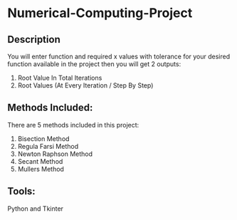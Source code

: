 # Numerical-Computing-Project

## Description
You will enter function and required x values with tolerance for your desired function available in the project then you will get 2 outputs:
  1) Root Value In Total Iterations
  2) Root Values (At Every Iteration / Step By Step)

## Methods Included:
There are 5 methods included in this project:
  1) Bisection Method
  2) Regula Farsi Method
  3) Newton Raphson Method
  4) Secant Method
  5) Mullers Method

## Tools:
Python and Tkinter
   
